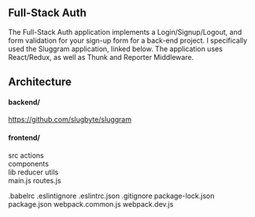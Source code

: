 ## Full-Stack Auth

The Full-Stack Auth application implements a Login/Signup/Logout, and form validation for your sign-up form for a back-end project. I specifically used the Sluggram application, linked below. The application uses React/Redux, as well as Thunk and Reporter Middleware. 

## Architecture

#### backend/
https://github.com/slugbyte/sluggram
  
#### frontend/

src	
  actions	
components	
lib	
reducer	
utils	
main.js	
routes.js

.babelrc 
.eslintignore
.eslintrc.json
.gitignore
package-lock.json
package.json
webpack.common.js
webpack.dev.js
 

